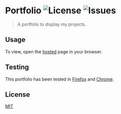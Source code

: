 # Portfolio ![License](https://img.shields.io/github/license/ERieger/portfolio) ![Issues](https://img.shields.io/github/issues-raw/erieger/portfolio)

> A portfolio to display my projects.

## Usage

To view, open the [hosted](https://portfolio-7a149.firebaseapp.com/) page in your browser.

## Testing

This portfolio has been tested in [Firefox](https://www.mozilla.org/en-US/firefox/new/) and [Chrome](https://www.google.com/intl/en_au/chrome/).

## License

[MIT](LICENSE)
